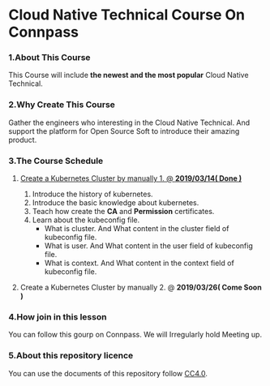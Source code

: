 # Cloud Native Technical Course On Connpass

### 1.About This Course
This Course will include **the newest and the most popular** Cloud Native Technical. 

### 2.Why Create This Course
Gather the engineers who interesting in the Cloud Native Technical. And support the platform for Open Source Soft to introduce their amazing product.

### 3.The Course Schedule
1. [Create a Kubernetes Cluster by manually 1. @ **2019/03/14( Done )**](20190314_Kubernetes_Lesson_1/1.How_Create_A_Kubernetes_Cluster_1.md)
    1. Introduce the history of kubernetes.
    2. Introduce the basic knowledge about kubernetes.
    3. Teach how create the **CA** and **Permission** certificates.
    4. Learn about the kubeconfig file.
        + What is cluster. And What content in the cluster field of kubeconfig file.
        + What is user. And What content in the user field of kubeconfig file.
        + What is context. And What content in the context field of kubeconfig file.
      
2. Create a Kubernetes Cluster by manually 2. @ **2019/03/26( Come Soon )**

### 4.How join in this lesson
You can follow this gourp on Connpass. We will Irregularly hold Meeting up.

### 5.About this repository licence
You can use the documents of this repository follow [CC4.0](https://creativecommons.org/licenses/by/4.0/deed.en).